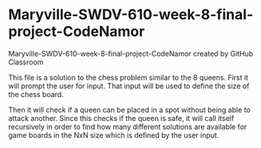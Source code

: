 # Maryville-SWDV-610-week-8-final-project-CodeNamor
Maryville-SWDV-610-week-8-final-project-CodeNamor created by GitHub Classroom

This file is a solution to the chess problem similar to the 8 queens.
First it will prompt the user for input.
That input will be used to define the size of the chess board. 

Then it will check if a queen can be placed in a spot without being able to attack another. 
Since this checks if the queen is safe, it will call itself recursively in order to find how many different solutions are available for game
boards in the NxN size which is defined by the user input. 
